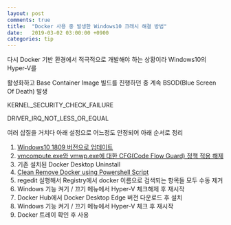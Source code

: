 ```yaml
---
layout: post
comments: true
title:  "Docker 사용 중 발생한 Windows10 크래시 해결 방법"
date:   2019-03-02 03:00:00 +0900
categories: tip
---
```

다시 Docker 기반 환경에서 적극적으로 개발해야 하는 상황이라 Windows10의 Hyper-V를

활성화하고 Base Container Image 빌드를 진행하던 중 계속 BSOD(Blue Screen Of Death) 발생

KERNEL_SECURITY_CHECK_FAILURE

DRIVER_IRQ_NOT_LESS_OR_EQUAL

여러 삽질을 거치다 아래 설정으로 어느정도 안정되어 아래 순서로 정리

1. [Windows10 1809 버전으로 업데이트](https://support.microsoft.com/ko-kr/help/4028685/windows-10-get-the-update)
2. [vmcompute.exe와 vmwp.exe에 대한 CFG(Code Flow Guard) 정책 적용 해제](https://social.technet.microsoft.com/Forums/en-US/ee5b1d6b-09e2-49f3-a52c-820aafc316f9/hyperv-doesnt-work-after-upgrade-to-windows-10-1809?forum=win10itprovirt)
3. 기존 설치된 Docker Desktop Uninstall
4. [Clean Remove Docker using Powershell Script](https://success.docker.com/article/how-to-completely-remove-docker-in-windows-10)
5. regedit 실행해서 Registry에서 docker 이름으로 검색되는 항목들 모두 수동 제거
6. Windows 기능 켜기 / 끄기 메뉴에서 Hyper-V 체크해제 후 재시작
7. Docker Hub에서 Docker Desktop Edge 버전 다운로드 후 설치
8. Windows 기능 켜기 / 끄기 메뉴에서 Hyper-V 체크 후 재시작
9. Docker 트레이 확인 후 사용
